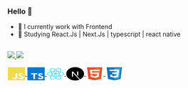 ### Hello 👋

- 🔭 I currently work with Frontend
- 🌱 Studying React.Js | Next.Js | typescript | react native 

##

<div >
  <a href="https://github.com/EduardoFagotti">
  <img height="180em" src="https://github-readme-stats.vercel.app/api?username=EduardoFagotti&show_icons=true&theme=algolia&include_all_commits=false&count_private=true"/>
  <img height="180em" src="https://github-readme-stats.vercel.app/api/top-langs/?username=EduardoFagotti&layout=compact&langs_count=7&theme=algolia"/>
</div>



<div style="display: inline_block"><br>
  <img align="center"  height="30" width="40" src="https://raw.githubusercontent.com/devicons/devicon/master/icons/javascript/javascript-plain.svg">
  <img align="center"  height="30" width="40" src="https://raw.githubusercontent.com/devicons/devicon/master/icons/typescript/typescript-plain.svg">
  <img align="center"  height="30" width="40" src="https://raw.githubusercontent.com/devicons/devicon/master/icons/react/react-original.svg">
 <img align="center"  height="30" width="40" src="https://github.com/devicons/devicon/blob/master/icons/nextjs/nextjs-original.svg">
  <img align="center"  height="30" width="40" src="https://raw.githubusercontent.com/devicons/devicon/master/icons/html5/html5-original.svg">
  <img align="center"  height="30" width="40" src="https://raw.githubusercontent.com/devicons/devicon/master/icons/css3/css3-original.svg">
  
</div>

##


